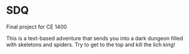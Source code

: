 # SDQ
Final project for CE 1400

This is a text-based adventure that sends you into a dark dungeon filled with skeletons and spiders. Try to get to the top and kill the lich king!
